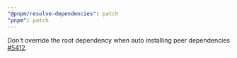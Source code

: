 ```yaml
---
"@pnpm/resolve-dependencies": patch
"pnpm": patch
---
```


Don't override the root dependency when auto installing peer dependencies [#5412](https://github.com/pnpm/pnpm/issues/5412).
